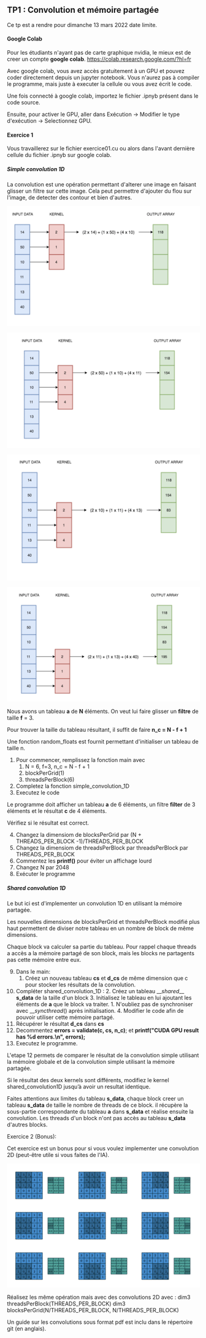 ## TP1 : Convolution et mémoire partagée

Ce tp est a rendre pour dimanche 13 mars 2022 date limite.

#### Google Colab
Pour les étudiants n'ayant pas de carte graphique nvidia, le mieux est de creer un compte **google colab**.
https://colab.research.google.com/?hl=fr

Avec google colab, vous avez accès gratuitement à un GPU et pouvez coder directement depuis un jupyter notebook. Vous n'aurez pas à compiler le programme, mais juste à executer la cellule ou vous avez écrit le code.

Une fois connecté à google colab, importez le fichier .ipnyb présent dans le code source. 

Ensuite, pour activer le GPU, aller dans Exécution -> Modifier le type d'exécution -> Selectionnez GPU.

#### Exercice 1
Vous travaillerez sur le fichier exercice01.cu ou alors dans l'avant dernière cellule du fichier .ipnyb sur google colab.

##### Simple convolution 1D

La convolution est une opération permettant d'alterer une image en faisant glisser un filtre sur cette image. Cela peut permettre d'ajouter du flou sur l'image, de detecter des contour et bien d'autres.

![Convolution1D étapte 1](conv1.png)

![Convolution1D étapte 2](conv2.png)

![Convolution1D étapte 3](conv3.png)

![Convolution1D étapte 4](conv4.png)

Nous avons un tableau **a** de **N** éléments. On veut lui faire glisser un **filtre** de taille **f** = 3.

Pour trouver la taille du tableau résultant, il suffit de faire **n_c = N - f + 1**

Une fonction random_floats est fournit permettant d'initialiser un tableau de taille n.

1. Pour commencer, remplissez la fonction main avec
	1. N = 6, f=3, n_c = N - f + 1
	2. blockPerGrid(1)
	3. threadsPerBlock(6)
2. Completez la fonction simple_convolution_1D
3. Executez le code

Le programme doit afficher un tableau **a** de 6 éléments, un filtre **filter** de 3 éléments et le résultat **c** de 4 éléments.

Vérifiez si le résultat est correct.

4. Changez la dimensiom de blocksPerGrid par (N + THREADS_PER_BLOCK -1)/THREADS_PER_BLOCK
5. Changez la dimensiom de threadsPerBlock par threadsPerBlock par THREADS_PER_BLOCK
6. Commentez les **printf()** pour éviter un affichage lourd 
7. Changez N par 2048
8. Exécuter le programme

##### Shared convolution 1D
Le but ici est d'implementer un convolution 1D en utilisant la mémoire partagée. 

Les nouvelles dimensions de blocksPerGrid et threadsPerBlock modifié plus haut permettent de diviser notre tableau en un nombre de block de même dimensions.

Chaque block va calculer sa partie du tableau.
Pour rappel chaque threads a accès a la mémoire partagé de son block, mais les blocks ne partagents pas cette mémoire entre eux.

9. Dans le main:
	1. Créez un nouveau tableau **cs** et **d_cs** de même dimension que c pour stocker les résultats de la convolution.
10. Compléter shared_convolution_1D :
	2. Créez un tableau $\_\_shared\_\_$ **s_data** de la taille d'un block
	3. Initialisez le tableau en lui ajoutant les éléments de **a** que le block va traiter.
		1. N'oubliez pas de synchroniser avec $\_\_syncthread()$ après initialisation.
	4. Modifier le code afin de pouvoir utiliser cette mémoire partagé.
11. Récupérer le résultat **d_cs** dans **cs**
12. Decommentez **errors = validate(c, cs, n_c)**; et **printf("CUDA GPU result has %d errors.\n", errors);**
13. Executez le programme.

L'etape 12 permets de comparer le résultat de la convolution simple utilisant la mémoire globale et de la convolution simple utilisant la mémoire partagée.

Si le résultat des deux kernels sont différents, modifiez le kernel shared_convolution1D jusqu’à avoir un resultat identique.

Faites attentions aux limites du tableau **s_data**, chaque block creer un tableau **s_data** de taille le nombre de threads de ce block. il récupère la sous-partie correspondante du tableau **a** dans **s_data** et réalise ensuite la convolution.
Les threads d'un block n'ont pas accès au tableau **s_data** d'autres blocks.

Exercice 2 (Bonus):

Cet exercice est un bonus pour si vous voulez implementer une convolution 2D (peut-être utile si vous faites de l'IA).

![Convolution2D](conv2D.png)

Réalisez les même opération mais avec des convolutions 2D avec :
dim3 threadsPerBlock(THREADS_PER_BLOCK)
dim3 blocksPerGrid(N/THREADS_PER_BLOCK, N/THREADS_PER_BLOCK)

Un guide sur les convolutions sous format pdf est inclu dans le répertoire git (en anglais). 